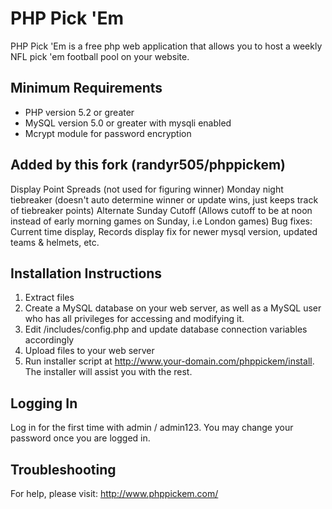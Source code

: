 # PHP Pick 'Em

PHP Pick 'Em is a free php web application that allows you to host a weekly NFL pick 'em football pool on your website.

## Minimum Requirements

* PHP version 5.2 or greater
* MySQL version 5.0 or greater with mysqli enabled
* Mcrypt module for password encryption

## Added by this fork (randyr505/phppickem)

Display Point Spreads (not used for figuring winner)
Monday night tiebreaker (doesn't auto determine winner or update wins, just keeps track of tiebreaker points)
Alternate Sunday Cutoff (Allows cutoff to be at noon instead of early morning games on Sunday, i.e London games)
Bug fixes: Current time display, Records display fix for newer mysql version, updated teams & helmets, etc.

## Installation Instructions

1. Extract files
2. Create a MySQL database on your web server, as well as a MySQL user who has all privileges for accessing and modifying it.
3. Edit /includes/config.php and update database connection variables accordingly
4. Upload files to your web server
5. Run installer script at http://www.your-domain.com/phppickem/install.  The installer will assist you with the rest.

## Logging In

Log in for the first time with admin / admin123.  You may change your password once you are logged in.

## Troubleshooting
For help, please visit: http://www.phppickem.com/
